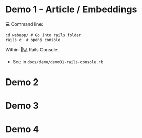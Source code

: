 
# Demo 1 - Article / Embeddings

💻 Command line:

```
cd webapp/ # Go into rails folder
rails c  # opens console
```

Within 🚊💻 Rails Console:

* See in `docs/demo/demo01-rails-console.rb`

# Demo 2



# Demo 3



# Demo 4

